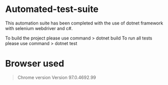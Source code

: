 # Automated-test-suite

This automation suite has been completed with the use of dotnet framework with selenium webdriver and c#.

To build the project please use command > dotnet build
To run all tests please use command > dotnet test 

# Browser used 

> Chrome version Version 97.0.4692.99 

